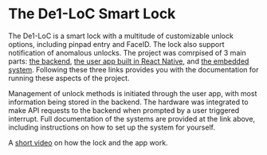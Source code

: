 # The De1-LoC Smart Lock

The De1-LoC is a smart lock with a multitude of customizable unlock options, including pinpad entry and FaceID. The lock also support notification of anomalous unlocks. The project was comrpised of 3 main parts: [the backend](backend/BACKEND.md), [the user app built in React Native](UserApp/README.MD), and [the embedded system](embedded_system/README.md). Following these three links provides you with the documentation for running these aspects of the project.

Management of unlock methods is initiated through the user app, with most information being stored in the backend. The hardware was integrated to make API requests to the backend when prompted by a user triggered interrupt. Full documentation of the systems are provided at the link above, including instructions on how to set up the system for yourself.

A [short video](https://youtu.be/hqYXZ-t4QIY?si=MfLnU6hYM16AfSYI) on how the lock and the app work.
